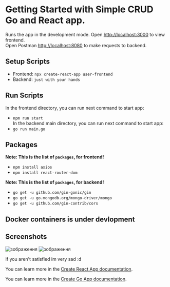 # Getting Started with Simple CRUD Go and React app.

Runs the app in the development mode.
Open [http://localhost:3000](http://localhost:3000) to view frontend.\
Open Postman [http://localhost:8080](http://localhost:8080) to make requests to backend.

## Setup Scripts
- Frontend: `npx create-react-app user-frontend`
- Backend: `just with your hands`


## Run Scripts
In the frontend directory, you can run next command to start app:
- `npm run start`\
In the backend main directory, you can run next command to start app:
- `go run main.go`

## Packages
**Note: This is the list of `packages`, for frontend!**
- `npm install axios`
- `npm install react-router-dom`

**Note: This is the list of `packages`, for backend!**
- `go get -u github.com/gin-gonic/gin`
- `go get -u go.mongodb.org/mongo-driver/mongo`
- `go get -u github.com/gin-contrib/cors`

## Docker containers is under devlopment

## Screenshots
![зображення](https://github.com/Javez/CRUD_GO_React/assets/66317972/383916bc-be3c-4826-9845-bb501c0f41a2)
![зображення](https://github.com/Javez/CRUD_GO_React/assets/66317972/24cb641f-9a9d-460a-8477-8a4c47471e62)

If you aren't satisfied im very sad :d


You can learn more in the [Create React App documentation](https://facebook.github.io/create-react-app/docs/getting-started).

You can learn more in the [Create Go App documentation](https://go.dev/doc/tutorial/getting-started).

